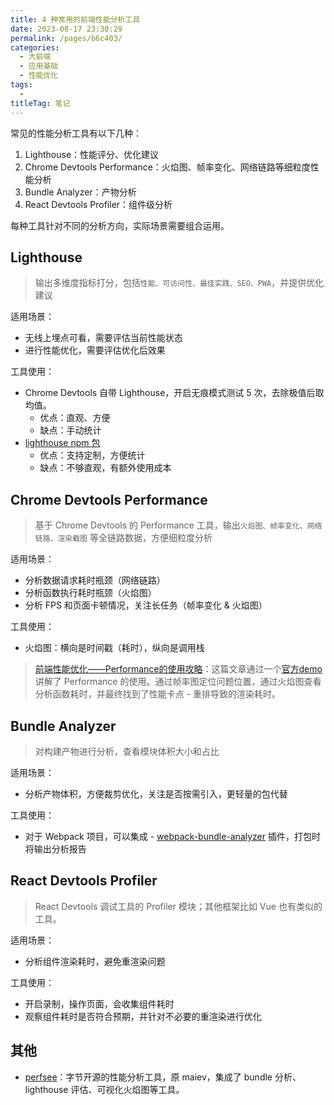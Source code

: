 ```yaml
---
title: 4 种常用的前端性能分析工具
date: 2023-08-17 23:30:29
permalink: /pages/b6c403/
categories: 
  - 大前端
  - 应用基础
  - 性能优化
tags: 
  - 
titleTag: 笔记
---
```


常见的性能分析工具有以下几种：
1. Lighthouse：性能评分、优化建议
2. Chrome Devtools Performance：火焰图、帧率变化、网络链路等细粒度性能分析
3. Bundle Analyzer：产物分析
4. React Devtools Profiler：组件级分析

每种工具针对不同的分析方向，实际场景需要组合运用。

## Lighthouse
> 输出多维度指标打分，包括`性能、可访问性、最佳实践、SEO、PWA`，并提供优化建议

适用场景：
- 无线上埋点可看，需要评估当前性能状态
- 进行性能优化，需要评估优化后效果

工具使用：
- Chrome Devtools 自带 Lighthouse，开启无痕模式测试 5 次，去除极值后取均值。
  - 优点：直观、方便
  - 缺点：手动统计
- [lighthouse npm 包](https://www.npmjs.com/package/lighthouse)
  - 优点：支持定制，方便统计
  - 缺点：不够直观，有额外使用成本

## Chrome Devtools Performance
> 基于 Chrome Devtools 的 Performance 工具，输出`火焰图、帧率变化、网络链路、渲染截图` 等全链路数据，方便细粒度分析

适用场景：
- 分析数据请求耗时瓶颈（网络链路）
- 分析函数执行耗时瓶颈（火焰图）
- 分析 FPS 和页面卡顿情况，关注长任务（帧率变化 & 火焰图）


工具使用：
- 火焰图：横向是时间戳（耗时），纵向是调用栈

> [前端性能优化——Performance的使用攻略](https://juejin.cn/post/6914198504822800391)：这篇文章通过一个[官方demo](https://googlechrome.github.io/devtools-samples/jank/) 讲解了 Performance 的使用。通过帧率图定位问题位置，通过火焰图查看分析函数耗时，并最终找到了性能卡点 - 重排导致的渲染耗时。

## Bundle Analyzer
> 对构建产物进行分析，查看模块体积大小和占比

适用场景：
- 分析产物体积，方便裁剪优化，关注是否按需引入，更轻量的包代替

工具使用：
- 对于 Webpack 项目，可以集成 - [webpack-bundle-analyzer](https://www.npmjs.com/package/webpack-bundle-analyzer) 插件，打包时将输出分析报告

## React Devtools Profiler
> React Devtools 调试工具的 Profiler 模块；其他框架比如 Vue 也有类似的工具。

适用场景：
- 分析组件渲染耗时，避免重渲染问题

工具使用：
- 开启录制，操作页面，会收集组件耗时
- 观察组件耗时是否符合预期，并针对不必要的重渲染进行优化


## 其他
- [perfsee](https://github.com/perfsee/perfsee)：字节开源的性能分析工具，原 maiev，集成了 bundle 分析、lighthouse 评估、可视化火焰图等工具。